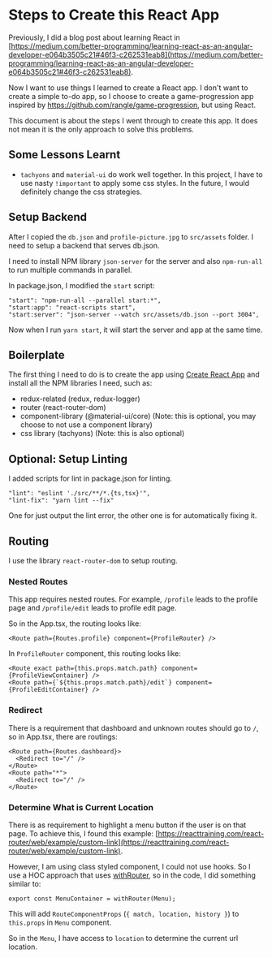 # Steps to Create this React App

Previously, I did a blog post about learning React in [https://medium.com/better-programming/learning-react-as-an-angular-developer-e064b3505c21#46f3-c262531eab8](https://medium.com/better-programming/learning-react-as-an-angular-developer-e064b3505c21#46f3-c262531eab8).

Now I want to use things I learned to create a React app. I don't want to create a simple to-do app, so I choose to create a game-progression app inspired by https://github.com/rangle/game-progression, but using React.

This document is about the steps I went through to create this app. It does not mean it is the only approach to solve this problems. 

## Some Lessons Learnt
- `tachyons` and `material-ui` do work well together. In this project, I have to use nasty `!important` to apply some css styles.
In the future, I would definitely change the css strategies.

## Setup Backend

After I copied the `db.json` and `profile-picture.jpg` to `src/assets` folder. I need to setup a backend that serves db.json.

I need to install NPM library `json-server` for the server and also `npm-run-all` to run multiple commands in parallel.

In package.json, I modified the `start` script:

```
"start": "npm-run-all --parallel start:*",
"start:app": "react-scripts start",
"start:server": "json-server --watch src/assets/db.json --port 3004",
```

Now when I run `yarn start`, it will start the server and app at the same time.

## Boilerplate

The first thing I need to do is to create the app using [Create React App](https://github.com/facebook/create-react-app) and install all the NPM libraries I need, such as:

* redux-related (redux, redux-logger)
* router (react-router-dom)
* component-library (@material-ui/core) (Note: this is optional, you may choose to not use a component library)
* css library (tachyons) (Note: this is also optional)

## Optional: Setup Linting
I added scripts for lint in package.json for linting.
```
"lint": "eslint './src/**/*.{ts,tsx}'",
"lint-fix": "yarn lint --fix"
```
One for just output the lint error, the other one is for automatically fixing it.

## Routing
I use the library `react-router-dom` to setup routing. 

### Nested Routes
This app requires nested routes. 
For example, `/profile` leads to the profile page and `/profile/edit` leads to profile edit page.

So in the App.tsx, the routing looks like:
```
<Route path={Routes.profile} component={ProfileRouter} />
```

In `ProfileRouter` component, this routing looks like:
```
<Route exact path={this.props.match.path} component={ProfileViewContainer} />
<Route path={`${this.props.match.path}/edit`} component={ProfileEditContainer} />
```

### Redirect
There is a requirement that dashboard and unknown routes should go to `/`, so in App.tsx, there are routings:
```
<Route path={Routes.dashboard}>
  <Redirect to="/" />
</Route>
<Route path="*">
  <Redirect to="/" />
</Route>
```

### Determine What is Current Location
There is as requirement to highlight a menu button if the user is on that page.
To achieve this, I found this example: [https://reacttraining.com/react-router/web/example/custom-link](https://reacttraining.com/react-router/web/example/custom-link).

However, I am using class styled component, I could not use hooks. So I use a HOC approach that uses [withRouter](https://reacttraining.com/react-router/web/api/withRouter), so in the code, I did something similar to:
```
export const MenuContainer = withRouter(Menu);
```
This will add `RouteComponentProps` (`{ match, location, history }`) to `this.props` in `Menu` component.

So in the `Menu`, I have access to `location` to determine the current url location.